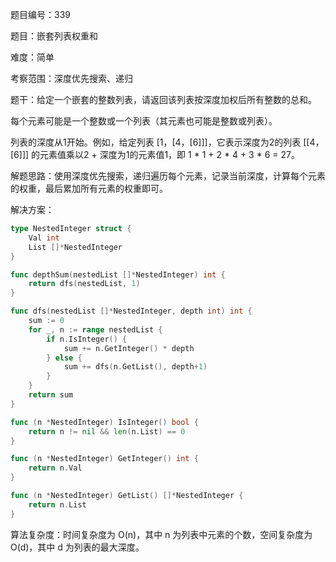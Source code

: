 题目编号：339

题目：嵌套列表权重和

难度：简单

考察范围：深度优先搜索、递归

题干：给定一个嵌套的整数列表，请返回该列表按深度加权后所有整数的总和。

每个元素可能是一个整数或一个列表（其元素也可能是整数或列表）。

列表的深度从1开始。例如，给定列表 [1，[4，[6]]]，它表示深度为2的列表 [[4，[6]]] 的元素值乘以2 + 深度为1的元素值1，即 1 * 1 + 2 * 4 + 3 * 6 = 27。

解题思路：使用深度优先搜索，递归遍历每个元素，记录当前深度，计算每个元素的权重，最后累加所有元素的权重即可。

解决方案：

```go
type NestedInteger struct {
    Val int
    List []*NestedInteger
}

func depthSum(nestedList []*NestedInteger) int {
    return dfs(nestedList, 1)
}

func dfs(nestedList []*NestedInteger, depth int) int {
    sum := 0
    for _, n := range nestedList {
        if n.IsInteger() {
            sum += n.GetInteger() * depth
        } else {
            sum += dfs(n.GetList(), depth+1)
        }
    }
    return sum
}

func (n *NestedInteger) IsInteger() bool {
    return n != nil && len(n.List) == 0
}

func (n *NestedInteger) GetInteger() int {
    return n.Val
}

func (n *NestedInteger) GetList() []*NestedInteger {
    return n.List
}
```

算法复杂度：时间复杂度为 O(n)，其中 n 为列表中元素的个数，空间复杂度为 O(d)，其中 d 为列表的最大深度。